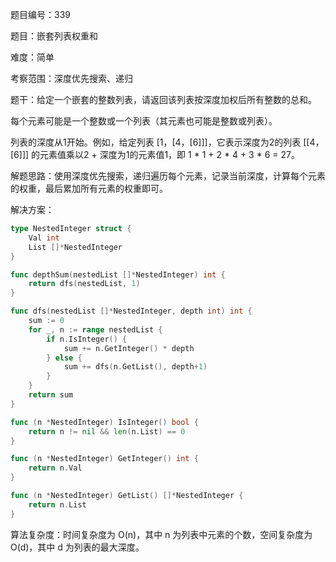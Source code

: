 题目编号：339

题目：嵌套列表权重和

难度：简单

考察范围：深度优先搜索、递归

题干：给定一个嵌套的整数列表，请返回该列表按深度加权后所有整数的总和。

每个元素可能是一个整数或一个列表（其元素也可能是整数或列表）。

列表的深度从1开始。例如，给定列表 [1，[4，[6]]]，它表示深度为2的列表 [[4，[6]]] 的元素值乘以2 + 深度为1的元素值1，即 1 * 1 + 2 * 4 + 3 * 6 = 27。

解题思路：使用深度优先搜索，递归遍历每个元素，记录当前深度，计算每个元素的权重，最后累加所有元素的权重即可。

解决方案：

```go
type NestedInteger struct {
    Val int
    List []*NestedInteger
}

func depthSum(nestedList []*NestedInteger) int {
    return dfs(nestedList, 1)
}

func dfs(nestedList []*NestedInteger, depth int) int {
    sum := 0
    for _, n := range nestedList {
        if n.IsInteger() {
            sum += n.GetInteger() * depth
        } else {
            sum += dfs(n.GetList(), depth+1)
        }
    }
    return sum
}

func (n *NestedInteger) IsInteger() bool {
    return n != nil && len(n.List) == 0
}

func (n *NestedInteger) GetInteger() int {
    return n.Val
}

func (n *NestedInteger) GetList() []*NestedInteger {
    return n.List
}
```

算法复杂度：时间复杂度为 O(n)，其中 n 为列表中元素的个数，空间复杂度为 O(d)，其中 d 为列表的最大深度。